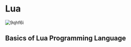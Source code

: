 # Lua 
![9qhf6i](https://github.com/user-attachments/assets/f5539f69-e676-44bc-84f8-41a5acf561f8)

## Basics of Lua Programming Language

